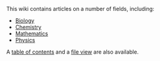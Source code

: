 This wiki contains articles on a number of fields, including:

- [Biology](./Biology/)
- [Chemistry](./Chemistry/)
- [Mathematics](./Mathematics/)
- [Physics](./Physics/)

A [table of contents](./TOC) and a [file view](./fileview) are also available.